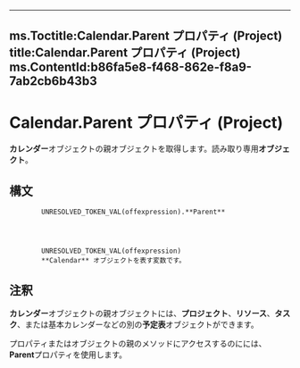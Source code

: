 

---
ms.Toctitle:Calendar.Parent プロパティ (Project)
title:Calendar.Parent プロパティ (Project)
ms.ContentId:b86fa5e8-f468-862e-f8a9-7ab2cb6b43b3
---
# Calendar.Parent プロパティ (Project)




**カレンダー**オブジェクトの親オブジェクトを取得します。読み取り専用**オブジェクト**。

## 構文

            UNRESOLVED_TOKEN_VAL(offexpression).**Parent**




            UNRESOLVED_TOKEN_VAL(offexpression)
            **Calendar** オブジェクトを表す変数です。



## 注釈
**カレンダー**オブジェクトの親オブジェクトには、**プロジェクト**、**リソース**、**タスク**、または基本カレンダーなどの別の**予定表**オブジェクトができます。



プロパティまたはオブジェクトの親のメソッドにアクセスするのにには、 **Parent**プロパティを使用します。




